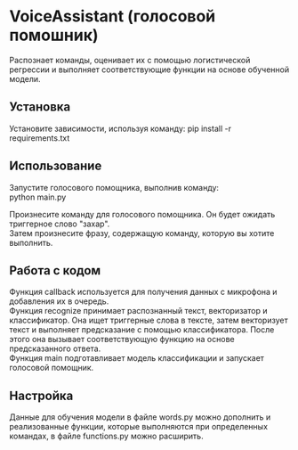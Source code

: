 # VoiceAssistant (голосовой помошник)

Распознает команды, оценивает их с помощью логистической регрессии и выполняет соответствующие функции на основе обученной модели.

## **Установка**
Установите зависимости, используя команду:
pip install -r requirements.txt

## **Использование**
Запустите голосового помощника, выполнив команду:<br>
python main.py

Произнесите команду для голосового помощника. Он будет ожидать триггерное слово "захар".<br> 
Затем произнесите фразу, содержащую команду, которую вы хотите выполнить.

## **Работа с кодом**
Функция callback используется для получения данных с микрофона и добавления их в очередь.<br>
Функция recognize принимает распознанный текст, векторизатор и классификатор. Она ищет триггерные слова в тексте, затем векторизует текст и выполняет предсказание с помощью классификатора. После этого она вызывает соответствующую функцию на основе предсказанного ответа.<br>
Функция main подготавливает модель классификации и запускает голосовой помощник.

## **Настройка**
Данные для обучения модели в файле words.py можно дополнить и реализованные функции, которые выполняются при определенных командах, в файле functions.py можно расширить.
